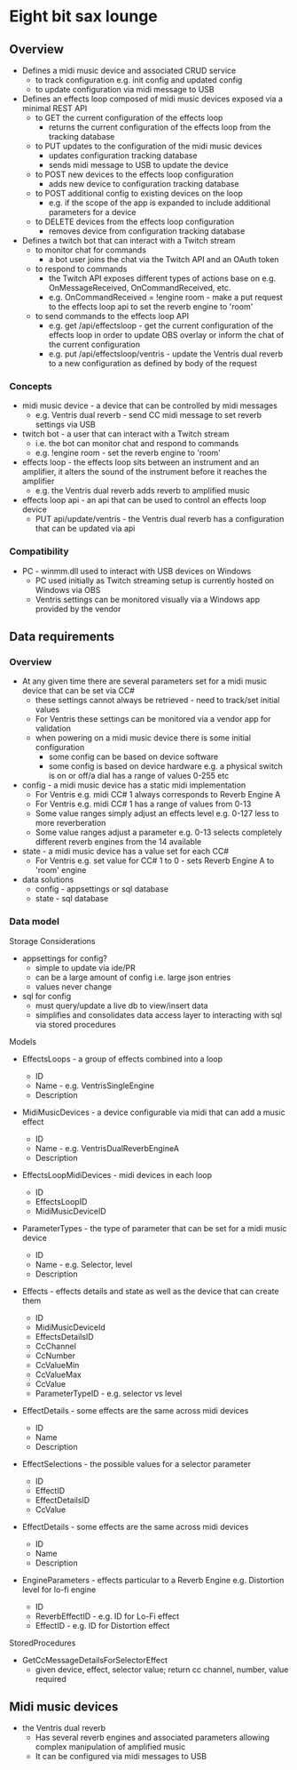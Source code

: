 # Eight bit sax lounge
## Overview
- Defines a midi music device and associated CRUD service
  - to track configuration e.g. init config and updated config
  - to update configuration via midi message to USB
- Defines an effects loop composed of midi music devices exposed via a minimal REST API
  - to GET the current configuration of the effects loop
    - returns the current configuration of the effects loop from the tracking database
  - to PUT updates to the configuration of the midi music devices
    - updates configuration tracking database
    - sends midi message to USB to update the device
  - to POST new devices to the effects loop configuration
    - adds new device to configuration tracking database
  - to POST additional config to existing devices on the loop
    - e.g. if the scope of the app is expanded to include additional parameters for a device
  - to DELETE devices from the effects loop configuration
    - removes device from configuration tracking database
- Defines a twitch bot that can interact with a Twitch stream
  - to monitor chat for commands
    - a bot user joins the chat via the Twitch API and an OAuth token
  - to respond to commands
    - the Twitch API exposes different types of actions base on e.g. OnMessageReceived, OnCommandReceived, etc.
    - e.g. OnCommandReceived = !engine room - make a put request to the effects loop api to set the reverb engine to 'room'
  - to send commands to the effects loop API
    - e.g. get /api/effectsloop - get the current configuration of the effects loop in order to update OBS overlay or inform the chat of the current configuration
    - e.g. put /api/effectsloop/ventris - update the Ventris dual reverb to a new configuration as defined by body of the request

### Concepts
- midi music device - a device that can be controlled by midi messages
    - e.g. Ventris dual reverb - send CC midi message to set reverb settings via USB
- twitch bot - a user that can interact with a Twitch stream
    - i.e. the bot can monitor chat and respond to commands
    - e.g. !engine room - set the reverb engine to 'room'
- effects loop - the effects loop sits between an instrument and an amplifier, it alters the sound of the instrument before it reaches the amplifier
    - e.g. the Ventris dual reverb adds reverb to amplified music
- effects loop api - an api that can be used to control an effects loop device
    - PUT api/update/ventris - the Ventris dual reverb has a configuration that can be updated via api

### Compatibility
- PC - winmm.dll used to interact with USB devices on Windows
  - PC used initially as Twitch streaming setup is currently hosted on Windows via OBS
  - Ventris settings can be monitored visually via a Windows app provided by the vendor

## Data requirements
### Overview
- At any given time there are several parameters set for a midi music device that can be set via CC#
  - these settings cannot always be retrieved - need to track/set initial values
  - For Ventris these settings can be monitored via a vendor app for validation
  - when powering on a midi music device there is some initial configuration
    - some config can be based on device software
    - some config is based on device hardware e.g. a physical switch is on or off/a dial has a range of values 0-255 etc
- config - a midi music device has a static midi implementation
  - For Ventris e.g. midi CC# 1 always corresponds to Reverb Engine A 
  - For Ventris e.g. midi CC# 1 has a range of values from 0-13
  - Some value ranges simply adjust an effects level e.g. 0-127 less to more reverberation
  - Some value ranges adjust a parameter e.g. 0-13 selects completely different reverb engines from the 14 available
- state - a midi music device has a value set for each CC#
  - For Ventris e.g. set value for CC# 1 to 0 - sets Reverb Engine A to 'room' engine
- data solutions
  - config - appsettings or sql database
  - state - sql database

### Data model
Storage Considerations
- appsettings for config?
  - simple to update via ide/PR
  - can be a large amount of config i.e. large json entries
  - values never change
- sql for config
  - must query/update a live db to view/insert data
  - simplifies and consolidates data access layer to interacting with sql via stored procedures

Models
- EffectsLoops - a group of effects combined into a loop
  - ID
  - Name - e.g. VentrisSingleEngine
  - Description

- MidiMusicDevices - a device configurable via midi that can add a music effect
  - ID
  - Name - e.g. VentrisDualReverbEngineA
  - Description

- EffectsLoopMidiDevices - midi devices in each loop
  - ID
  - EffectsLoopID
  - MidiMusicDeviceID

- ParameterTypes - the type of parameter that can be set for a midi music device
  - ID
  - Name - e.g. Selector, level
  - Description

- Effects - effects details and state as well as the device that can create them
  - ID
  - MidiMusicDeviceId
  - EffectsDetailsID
  - CcChannel
  - CcNumber
  - CcValueMin
  - CcValueMax
  - CcValue
  - ParameterTypeID - e.g. selector vs level

- EffectDetails - some effects are the same across midi devices
  - ID
  - Name
  - Description

- EffectSelections - the possible values for a selector parameter
  - ID
  - EffectID
  - EffectDetailsID
  - CcValue

- EffectDetails - some effects are the same across midi devices
  - ID
  - Name
  - Description

- EngineParameters - effects particular to a Reverb Engine e.g. Distortion level for lo-fi engine
  - ID
  - ReverbEffectID - e.g. ID for Lo-Fi effect
  - EffectID - e.g. ID for Distortion effect

StoredProcedures
- GetCcMessageDetailsForSelectorEffect
  - given device, effect, selector value; return cc channel, number, value required

## Midi music devices
- the Ventris dual reverb
  - Has several reverb engines and associated parameters allowing complex manipulation of amplified music
  - It can be configured via midi messages to USB